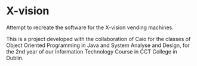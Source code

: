# X-vision
Attempt to recreate the software for the X-vision vending machines.

This is a project developed with the collaboration of Caio for the classes of Object Oriented Programming in Java and System  Analyse and Design, for the 2nd year of our Information Technology Course in CCT College in Dublin.
